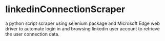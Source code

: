# linkedinConnectionScraper
a python script scraper using selenium package and Microsoft Edge web driver to automate login in and browsing linkedin user account to retrieve the user connection data.
